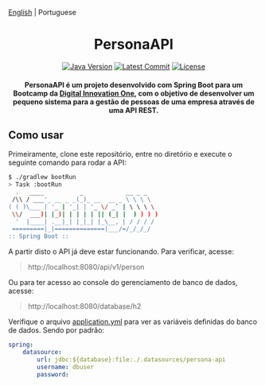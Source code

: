 [English](./README.md) | Portuguese

<h1 align="center">PersonaAPI</h1>

<div align="center">

[![Java Version][java-src]][java-href]
[![Latest Commit][commit-src]][commit-href]
[![License][license-src]][license-href]

#### PersonaAPI é um projeto desenvolvido com Spring Boot para um Bootcamp da [Digital Innovation One](https://digitalinnovation.one/), com o objetivo de desenvolver um pequeno sistema para a gestão de pessoas de uma empresa através de uma API REST.

</div>

## Como usar

Primeiramente, clone este repositório, entre no diretório e execute o seguinte comando para rodar a API:

```bash
$ ./gradlew bootRun
> Task :bootRun
  .   ____          _            __ _ _
 /\\ / ___'_ __ _ _(_)_ __  __ _ \ \ \ \
( ( )\___ | '_ | '_| | '_ \/ _` | \ \ \ \
 \\/  ___)| |_)| | | | | || (_| |  ) ) ) )
  '  |____| .__|_| |_|_| |_\__, | / / / /
 =========|_|==============|___/=/_/_/_/
:: Spring Boot ::
```

A partir disto o API já deve estar funcionando. Para verificar, acesse:

> http://localhost:8080/api/v1/person

Ou para ter acesso ao console do gerenciamento de banco de dados, acesse:

> http://localhost:8080/database/h2

Verifique o arquivo [application.yml](src/main/resources/application.yml) para ver as variáveis definidas do banco de dados. Sendo por padrão:

```yml
spring:
    datasource:
        url: jdbc:${database}:file:./.datasources/persona-api
        username: dbuser
        password:
```

[java-src]: https://img.shields.io/badge/java-11-orange
[java-href]: https://github.com/adoptium/temurin11-binaries/releases/download/jdk-11.0.12+7/OpenJDK11U-jdk_x64_windows_hotspot_11.0.12_7.msi
[commit-src]: https://img.shields.io/github/last-commit/dio-projects/persona-api
[commit-href]: https://github.com/dio-projects/persona-api
[license-src]: https://img.shields.io/github/license/dio-projects/persona-api
[license-href]: LICENSE
